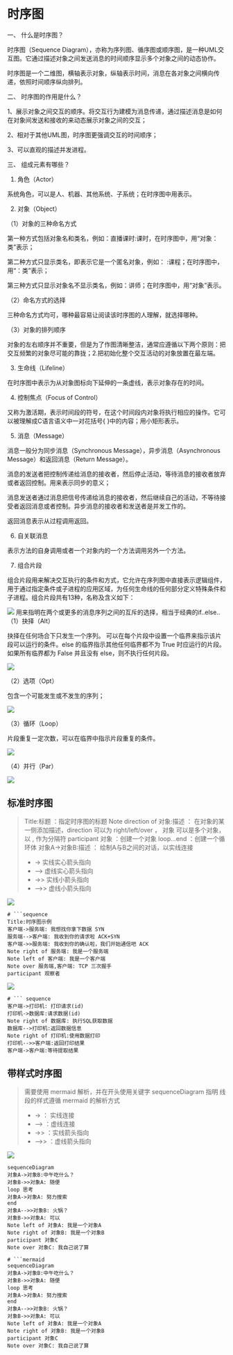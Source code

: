# 时序图

一、 什么是时序图？

时序图（Sequence Diagram），亦称为序列图、循序图或顺序图，是一种UML交互图。它通过描述对象之间发送消息的时间顺序显示多个对象之间的动态协作。

时序图是一个二维图，横轴表示对象，纵轴表示时间，消息在各对象之间横向传递，依照时间顺序纵向排列。

二、 时序图的作用是什么？

1、展示对象之间交互的顺序。将交互行为建模为消息传递，通过描述消息是如何在对象间发送和接收的来动态展示对象之间的交互；

2、相对于其他UML图，时序图更强调交互的时间顺序；

3、可以直观的描述并发进程。

三、 组成元素有哪些？

1. 角色（Actor）

系统角色，可以是人、机器、其他系统、子系统；在时序图中用表示。

2. 对象（Object）

（1）对象的三种命名方式

第一种方式包括对象名和类名，例如：直播课时:课时，在时序图中，用“对象：类”表示；

第二种方式只显示类名，即表示它是一个匿名对象，例如： :课程；在时序图中，用“：类”表示；

第三种方式只显示对象名不显示类名，例如：讲师；在时序图中，用“对象”表示。

（2）命名方式的选择

三种命名方式均可，哪种最容易让阅读该时序图的人理解，就选择哪种。

（3）对象的排列顺序

对象的左右顺序并不重要，但是为了作图清晰整洁，通常应遵循以下两个原则：把交互频繁的对象尽可能的靠拢；2.把初始化整个交互活动的对象放置在最左端。

3. 生命线（Lifeline）

在时序图中表示为从对象图标向下延伸的一条虚线，表示对象存在的时间。

4. 控制焦点（Focus of Control）

又称为激活期，表示时间段的符号，在这个时间段内对象将执行相应的操作。它可以被理解成C语言语义中一对花括号{ }中的内容；用小矩形表示。

5. 消息（Message）

消息一般分为同步消息（Synchronous Message），异步消息（Asynchronous Message）和返回消息（Return Message）。

消息的发送者把控制传递给消息的接收者，然后停止活动，等待消息的接收者放弃或者返回控制。用来表示同步的意义；

消息发送者通过消息把信号传递给消息的接收者，然后继续自己的活动，不等待接受者返回消息或者控制。异步消息的接收者和发送者是并发工作的。

返回消息表示从过程调用返回。

6. 自关联消息

表示方法的自身调用或者一个对象内的一个方法调用另外一个方法。

7. 组合片段

组合片段用来解决交互执行的条件和方式，它允许在序列图中直接表示逻辑组件，用于通过指定条件或子进程的应用区域，为任何生命线的任何部分定义特殊条件和子进程。组合片段共有13种，名称及含义如下：

![](/__assets__/img/2022-02-11-17-56-53.png)
用来指明在两个或更多的消息序列之间的互斥的选择，相当于经典的if..else..
（1）抉择（Alt）

抉择在任何场合下只发生一个序列。 可以在每个片段中设置一个临界来指示该片段可以运行的条件。else 的临界指示其他任何临界都不为 True 时应运行的片段。如果所有临界都为 False 并且没有 else，则不执行任何片段。

![](/__assets__/img/2022-02-11-17-58-09.png)

（2）选项（Opt）

包含一个可能发生或不发生的序列；

![](/__assets__/img/2022-02-11-17-58-15.png)

（3）循环（Loop）

片段重复一定次数，可以在临界中指示片段重复的条件。

![](/__assets__/img/2022-02-11-17-58-22.png)

（4）并行（Par）

![](/__assets__/img/2022-02-11-17-58-27.png)

## 标准时序图

> Title:标题 ：指定时序图的标题
> Note direction of 对象:描述 ： 在对象的某一侧添加描述，direction 可以为 right/left/over ， 对象 可以是多个对象，以 , 作为分隔符
> participant 对象 ：创建一个对象
> loop...end ：创建一个循环体
> 对象A->对象B:描述 ： 绘制A与B之间的对话，以实线连接
>
> - -> 实线实心箭头指向
> - --> 虚线实心箭头指向
> - ->> 实线小箭头指向
> - -->> 虚线小箭头指向

![](./__assets__/时序图-2022-03-15-21-58-58.png)

```shell
# ```sequence
Title:时序图示例
客户端->服务端: 我想找你拿下数据 SYN
服务端-->客户端: 我收到你的请求啦 ACK+SYN
客户端->>服务端: 我收到你的确认啦，我们开始通信吧 ACK
Note right of 服务端: 我是一个服务端
Note left of 客户端: 我是一个客户端
Note over 服务端,客户端: TCP 三次握手
participant 观察者
```

![](./__assets__/时序图-2022-03-15-21-59-38.png)

```shell
# ``` sequence
客户端->打印机: 打印请求(id)
打印机->数据库:请求数据(id)
Note right of 数据库: 执行SQL获取数据
数据库-->打印机:返回数据信息
Note right of 打印机:使用数据打印
打印机-->>客户端:返回打印结果
客户端->客户端:等待提取结果
```

## 带样式时序图

> 需要使用 mermaid 解析，并在开头使用关键字 sequenceDiagram 指明
> 线段的样式遵循 mermaid 的解析方式
>
> - -> ： 实线连接
> - --> ：虚线连接
> - ->> ：实线箭头指向
> - -->> ：虚线箭头指向

![](./__assets__/时序图-2022-03-15-22-00-45.png)

```shell
sequenceDiagram
对象A->对象B:中午吃什么？
对象B->>对象A: 随便
loop 思考
对象A->对象A: 努力搜索
end
对象A-->>对象B: 火锅？
对象B->>对象A: 可以
Note left of 对象A: 我是一个对象A
Note right of 对象B: 我是一个对象B
participant 对象C
Note over 对象C: 我自己说了算
```

```shell
# ```mermaid
sequenceDiagram
对象A->对象B:中午吃什么？
对象B->>对象A: 随便
loop 思考
对象A->对象A: 努力搜索
end
对象A-->>对象B: 火锅？
对象B->>对象A: 可以
Note left of 对象A: 我是一个对象A
Note right of 对象B: 我是一个对象B
participant 对象C
Note over 对象C: 我自己说了算
```
